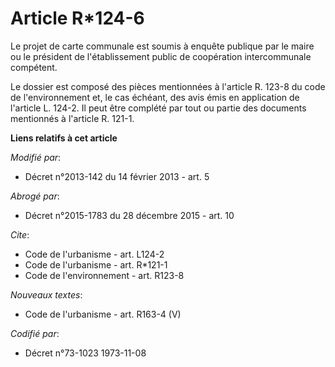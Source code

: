 # Article R*124-6

Le projet de carte communale est soumis à enquête publique par le maire ou le président de l'établissement public de
coopération intercommunale compétent. 

Le dossier est composé des pièces mentionnées à l'article R. 123-8 du code de l'environnement et, le cas échéant, des avis
émis en application de l'article L. 124-2. Il peut être complété par tout ou partie des documents mentionnés à l'article R.
121-1.

**Liens relatifs à cet article**

_Modifié par_:

  - Décret n°2013-142 du 14 février 2013 - art. 5

_Abrogé par_:

  - Décret n°2015-1783 du 28 décembre 2015 - art. 10

_Cite_:

  - Code de l'urbanisme - art. L124-2
  - Code de l'urbanisme - art. R*121-1
  - Code de l'environnement - art. R123-8

_Nouveaux textes_:

  - Code de l'urbanisme - art. R163-4 (V)

_Codifié par_:

  - Décret n°73-1023 1973-11-08
